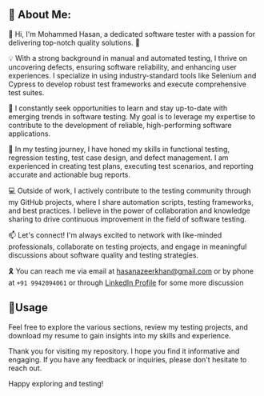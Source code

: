 ## 💫 About Me:

👋 Hi, I'm Mohammed Hasan, a dedicated software tester with a passion for delivering top-notch quality solutions. 🚀

💡 With a strong background in manual and automated testing, I thrive on uncovering defects, ensuring software reliability, and enhancing user experiences. I specialize in using industry-standard tools like Selenium and Cypress to develop robust test frameworks and execute comprehensive test suites.

🌱 I constantly seek opportunities to learn and stay up-to-date with emerging trends in software testing. My goal is to leverage my expertise to contribute to the development of reliable, high-performing software applications.

🔬 In my testing journey, I have honed my skills in functional testing, regression testing, test case design, and defect management. I am experienced in creating test plans, executing test scenarios, and reporting accurate and actionable bug reports.

💻 Outside of work, I actively contribute to the testing community through my GitHub projects, where I share automation scripts, testing frameworks, and best practices. I believe in the power of collaboration and knowledge sharing to drive continuous improvement in the field of software testing.

📫 Let's connect! I'm always excited to network with like-minded professionals, collaborate on testing projects, and engage in meaningful discussions about software quality and testing strategies.

🎗️ You can reach me via email at hasanazeerkhan@gmail.com or by phone at `+91 9942094061` or through [LinkedIn Profile](https://www.linkedin.com/in/hasanazeerkhan/) for some more discussion

## 📢Usage

Feel free to explore the various sections, review my testing projects, and download my resume to gain insights into my skills and experience.

Thank you for visiting my repository. I hope you find it informative and engaging. If you have any feedback or inquiries, please don't hesitate to reach out.

Happy exploring and testing!

